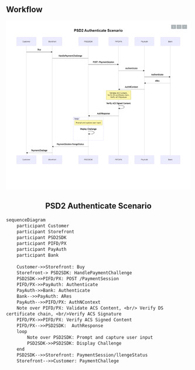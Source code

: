
## Workflow
![PSD2 Authenticate Scenario](../images/PSD2AuthSeqDiagramImage.PNG)

<h2 align="center">
PSD2 Authenticate Scenario
</h2>

```mermaid
sequenceDiagram
    participant Customer    
    participant Storefront
    participant PSD2SDK
    participant PIFD/PX
    participant PayAuth
    participant Bank

    Customer->>Storefront: Buy
    Storefront-> PSD2SDK: HandlePaymentChallenge
    PSD2SDK->>PIFD/PX: POST /PaymentSession
    PIFD/PX->>PayAuth: Authenticate
    PayAuth->>Bank: Authenticate
    Bank-->>PayAuth: ARes
    PayAuth-->>PIFD/PX: AuthNContext
    Note over PIFD/PX: Validate ACS Content, <br/> Verify DS certificate chain, <br/>Verify ACS Signature
    PIFD/PX->>PIFD/PX: Verify ACS Signed Content
    PIFD/PX-->>PSD2SDK:  AuthResponse
    loop 
        Note over PSD2SDK: Prompt and capture user input
        PSD2SDK->>PSD2SDK: Display Challenge
    end
    PSD2SDK-->>Storefront: PaymentSession/llengeStatus
    Storefront-->>Customer: PaymentChallege
```